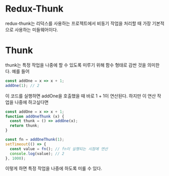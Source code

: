 # Redux-Thunk
redux-thunk는 리덕스를 사용하는 프로젝트에서 비동기 작업을 처리할 때 가장 기본적으로 사용하는 미들웨어이다.  

# Thunk
thunk는 특정 작업을 나중에 할 수 있도록 미루기 위해 함수 형태로 감싼 것을 의미한다. 예를 들어
```js
const addOne = x => x + 1;
addOne(1); // 2
```
이 코드를 실행하면 addOne을 호출했을 때 바로 1 + 1이 연산된다. 하지만 이 연산 작업을 나중에 하고싶다면
```js
const addOne = x => x + 1;
function addOneThunk (x) {
  const thunk = () => addOne(x);
  return thunk;
}

const fn = addOneThunk(1);
setTimeout(() => {
  const value = fn(); // fn이 실행되는 시점에 연산
  console.log(value); // 2
}, 1000);
```
이렇게 하면 특정 작업을 나중에 하도록 미룰 수 있다.
